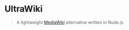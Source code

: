 # UltraWiki
> A lightweight [MediaWiki](https://github.com/wikimedia/mediawiki) alternative written in Node.js.
